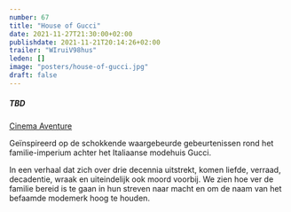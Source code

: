 ```yaml
---
number: 67
title: "House of Gucci"
date: 2021-11-27T21:30:00+02:00
publishdate: 2021-11-21T20:14:26+02:00
trailer: "WIruiV98hus"
leden: []
image: "posters/house-of-gucci.jpg"
draft: false
---
```


##### TBD

[Cinema Aventure](https://cinema-aventure.be/catalogue/movie/?095C6D5D-2E2E-6E77-7A3E-C0B90EE7DA38)

Geïnspireerd op de schokkende waargebeurde gebeurtenissen rond het familie-imperium
achter het Italiaanse modehuis Gucci.
<!--more-->
In een verhaal dat zich over drie decennia uitstrekt, komen liefde, verraad, decadentie,
wraak en uiteindelijk ook moord voorbij. We zien hoe ver de familie bereid is te gaan
in hun streven naar macht en om de naam van het befaamde modemerk hoog te houden.
